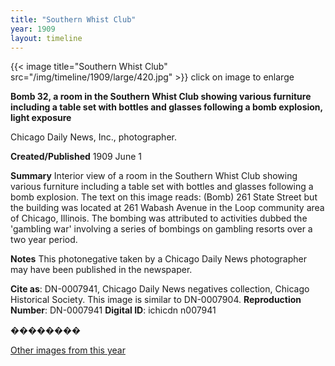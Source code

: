 ```yaml
---
title: "Southern Whist Club"
year: 1909
layout: timeline
---
```


{{< image title="Southern Whist Club" src="/img/timeline/1909/large/420.jpg" >}}
click on image to enlarge

__**Bomb 32, a room in the Southern Whist Club showing various furniture including a table set with bottles and glasses following a bomb explosion, light exposure**__

Chicago Daily News, Inc., photographer.

**Created/Published**
1909 June 1

**Summary**
Interior view of a room in the Southern Whist Club showing various furniture including a table set with bottles and glasses following a bomb explosion. The text on this image reads: (Bomb) 261 State Street but the building was located at 261 Wabash Avenue in the Loop community area of Chicago, Illinois. The bombing was attributed to activities dubbed the 'gambling war' involving a series of bombings on gambling resorts over a two year period.

**Notes**
This photonegative taken by a Chicago Daily News photographer may have been published in the newspaper.

__Cite as__: DN-0007941, Chicago Daily News negatives collection, Chicago Historical Society. This image is similar to DN-0007904.
__Reproduction Number__: DN-0007941
__Digital ID__: ichicdn n007941

��������

[Other images from this year](/historical/timeline/1909)
